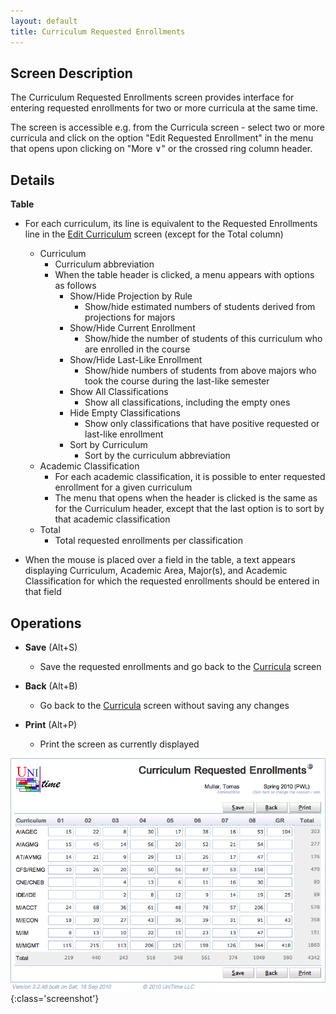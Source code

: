 ```yaml
---
layout: default
title: Curriculum Requested Enrollments
---
```



## Screen Description


 The Curriculum Requested Enrollments screen provides interface for entering requested enrollments for two or more curricula at the same time.


 The screen is accessible e.g. from the Curricula screen - select two or more curricula and click on the option "Edit Requested Enrollment" in the menu that opens upon clicking on "More ∨" or the crossed ring column header.

## Details


 **Table**

* For each curriculum, its line is equivalent to the Requested Enrollments line in the [Edit Curriculum](edit-curriculum) screen (except for the Total column)
	* Curriculum
		* Curriculum abbreviation
		* When the table header is clicked, a menu appears with options as follows
			* Show/Hide Projection by Rule
				* Show/hide estimated numbers of students derived from projections for majors
			* Show/Hide Current Enrollment
				* Show/hide the number of students of this curriculum who are enrolled in the course
			* Show/Hide Last-Like Enrollment
				* Show/hide numbers of students from above majors who took the course during the last-like semester
			* Show All Classifications
				* Show all classifications, including the empty ones
			* Hide Empty Classifications
				* Show only classifications that have positive requested or last-like enrollment
			* Sort by Curriculum
				* Sort by the curriculum abbreviation
	* Academic Classification
		* For each academic classification, it is possible to enter requested enrollment for a given curriculum
		* The menu that opens when the header is clicked is the same as for the Curriculum header, except that the last option is to sort by that academic classification
	* Total
		* Total requested enrollments per classification

* When the mouse is placed over a field in the table, a text appears displaying Curriculum, Academic Area, Major(s), and Academic Classification for which the requested enrollments should be entered in that field

## Operations

* **Save** (Alt+S)
	* Save the requested enrollments and go back to the [Curricula](curricula) screen

* **Back** (Alt+B)
	* Go back to the [Curricula](curricula) screen without saving any changes

* **Print** (Alt+P)
	* Print the screen as currently displayed


![Curriculum Requested Enrollments](images/curriculum-requested-enrollments-1.png){:class='screenshot'}
